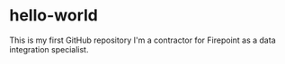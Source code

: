 # hello-world
This is my first GitHub repository
I'm a contractor for Firepoint as a data integration specialist.
